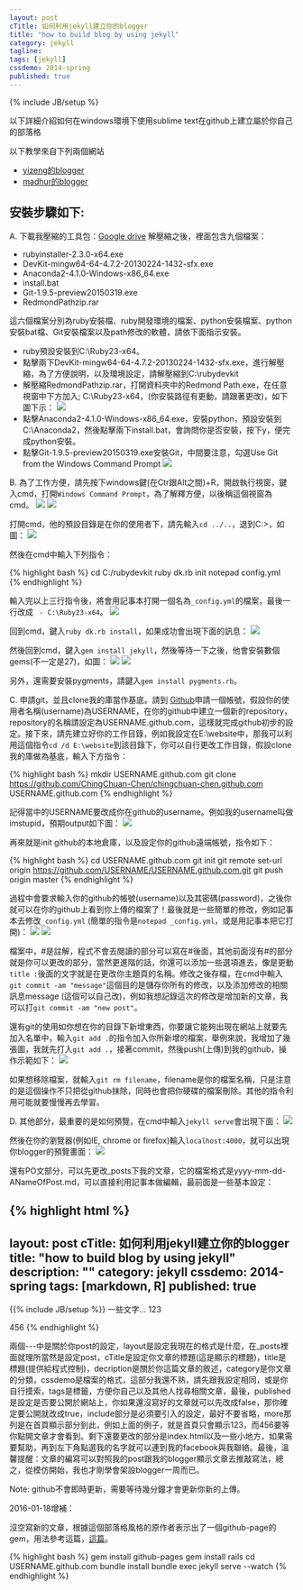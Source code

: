 ```yaml
---
layout: post
cTitle: 如何利用jekyll建立你的blogger
title: "how to build blog by using jekyll"
category: jekyll
tagline:
tags: [jekyll]
cssdemo: 2014-spring
published: true
---
```

{% include JB/setup %}

以下詳細介紹如何在windows環境下使用sublime text在github上建立屬於你自己的部落格

以下教學來自下列兩個網站

* [yizeng的blogger](http://yizeng.me/2013/05/10/setup-jekyll-on-windows/)
* [madhur的blogger](http://www.madhur.co.in/blog/2011/09/01/runningjekyllwindows.html)

<!-- more -->

## 安裝步驟如下:

A. 下載我壓縮的工具包：[Google drive](https://drive.google.com/open?id=0B1UBN4lCLHrVU3JOR0JDQ1J4Zmc)
解壓縮之後，裡面包含九個檔案：

* rubyinstaller-2.3.0-x64.exe
* DevKit-mingw64-64-4.7.2-20130224-1432-sfx.exe
* Anaconda2-4.1.0-Windows-x86_64.exe
* install.bat
* Git-1.9.5-preview20150319.exe
* RedmondPathzip.rar

這六個檔案分別為ruby安裝檔、ruby開發環境的檔案、python安裝檔案、python安裝bat檔、Git安裝檔案以及path修改的軟體，請依下面指示安裝。

* ruby預設安裝到C:\Ruby23-x64。
* 點擊兩下DevKit-mingw64-64-4.7.2-20130224-1432-sfx.exe，進行解壓縮，為了方便說明，以及環境設定，請解壓縮到C:\rubydevkit
* 解壓縮RedmondPathzip.rar，打開資料夾中的Redmond Path.exe，在任意視窗中下方加入; C:\Ruby23-x64，(你安裝路徑有更動，請跟著更改)，如下圖下示：
![](/images/path_setup.png)
* 點擊Anaconda2-4.1.0-Windows-x86_64.exe，安裝python，預設安裝到C:\Anaconda2，然後點擊兩下install.bat，會詢問你是否安裝，按下y，便完成python安裝。
* 點擊Git-1.9.5-preview20150319.exe安裝Git，中間要注意，勾選Use Git from the Windows Command Prompt
![](/images/git_install.PNG)

B. 為了工作方便，請先按下windows鍵(在Ctr跟Alt之間)+R，開啟執行視窗，鍵入cmd，打開`Windows Command Prompt`，為了解釋方便，以後稱這個視窗為cmd。
![](/images/cmd_1.png)
![](/images/cmd_2.png)

打開cmd，他的預設目錄是在你的使用者下，請先輸入`cd ../..`，退到C:\>，如圖：
![](/images/cmd_3.png)

然後在cmd中輸入下列指令：

{% highlight bash %}
cd C:/rubydevkit
ruby dk.rb init
notepad config.yml
{% endhighlight %}

輸入完以上三行指令後，將會用記事本打開一個名為`_config.yml`的檔案，最後一行改成 ` - C:\Ruby23-x64`。
![](/images/dk_rb_edit.png)

回到cmd，鍵入`ruby dk.rb install`，如果成功會出現下面的訊息：
![](/images/dk_rb_edit_2.png)

然後回到cmd，鍵入`gem install jekyll`，然後等待一下之後，他會安裝數個gems(不一定是27)，如圖：
![](/images/ruby_install_jekyll_1.png)
![](/images/ruby_install_jekyll_2.png)

另外，還需要安裝pygments，請鍵入`gem install pygments.rb`。

C. 申請git，並且clone我的庫當作基底。請到 [Github](https://github.com/)申請一個帳號，假設你的使用者名稱(username)為USERNAME，在你的github中建立一個新的repository，repository的名稱請設定為USERNAME.github.com，這樣就完成github初步的設定。接下來，請先建立好你的工作目錄，例如我設定在E:\website中，那我可以利用這個指令`cd /d E:\website`到該目錄下，你可以自行更改工作目錄，假設clone我的庫做為基底，輸入下方指令：

{% highlight bash %}
mkdir USERNAME.github.com
git clone https://github.com/ChingChuan-Chen/chingchuan-chen.github.com USERNAME.github.com
{% endhighlight %}

記得當中的USERNAME要改成你在github的username。例如我的username叫做imstupid，預期output如下圖：
![](/images/cmd_3.png)

再來就是init github的本地倉庫，以及設定你的github遠端帳號，指令如下：

{% highlight bash %}
cd USERNAME.github.com
git init
git remote set-url origin https://github.com/USERNAME/USERNAME.github.com.git
git push origin master
{% endhighlight %}

過程中會要求輸入你的github的帳號(username)以及其密碼(password)，之後你就可以在你的github上看到你上傳的檔案了！最後就是一些簡單的修改，例如記事本去修改`_config.yml` (簡單的指令是`notepad _config.yml`，或是用記事本把它打開)：
![](/images/config.png)
![](/images/config2.png)

檔案中，#是註解，程式不會去閱讀的部分可以寫在#後面，其他前面沒有#的部分就是你可以更改的部分，當然更進階的話，你還可以添加一些選項進去，像是更動`title :`後面的文字就是在更改你主題頁的名稱。修改之後存檔，在cmd中輸入`git commit -am "message"`這個目的是儲存你所有的修改，以及添加修改的相關訊息message (這個可以自己改)，例如我想記錄這次的修改是增加新的文章，我可以打`git commit -am "new post"`。

還有git的使用如你想在你的目錄下新增東西，你要讓它能夠出現在網站上就要先加入名單中，輸入`git add .`的指令加入你所新增的檔案，舉例來說，我增加了幾張圖，我就先打入`git add .`，接著commit，然後push(上傳)到我的github，操作示範如下：
![](/images/cmd_5.png)

如果想移除檔案，就輸入`git rm filename`，filename是你的檔案名稱，只是注意的是這個操作不只把從github抹除，同時也會把你硬碟的檔案刪除。其他的指令利用可能就要慢慢再去學習。

D. 其他部分，最重要的是如何預覽，在cmd中輸入`jekyll serve`會出現下面：
![](/images/cmd_6.png)

然後在你的瀏覽器(例如IE, chrome or firefox)輸入`localhost:4000`，就可以出現你blogger的預覽畫面：
![](/images/browser.png)

還有PO文部分，可以先更改_posts下我的文章，它的檔案格式是yyyy-mm-dd-ANameOfPost.md，可以直接利用記事本做編輯，最前面是一些基本設定：

{% highlight html %}
---
layout: post
cTitle: 如何利用jekyll建立你的blogger
title: "how to build blog by using jekyll"
description: ""
category: jekyll
cssdemo: 2014-spring
tags: [markdown, R]
published: true
---
{{% include JB/setup %}}
一些文字...
123
<!-- more -->
456
{% endhighlight %}

兩個---中是關於你post的設定，layout是設定我現在的格式是什麼，在_posts裡面就理所當然是設定post，cTitle是設定你文章的標題(這是顯示的標題)，title是標題(提供給程式控制)，decription是關於你這篇文章的敘述，category是你文章的分類，cssdemo是檔案的格式，這部分我還不熟，請先跟我設定相同，或是你自行摸索，tags是標籤，方便你自己以及其他人找尋相關文章，最後，published是設定是否要公開於網站上，你如果還沒寫好的文章就可以先改成false，那你確定要公開就改成true，include部分是必須要引入的設定，最好不要省略，more那列是在首頁顯示部分到此，例如上面的例子，就是首頁只會顯示123，而456要等你點開文章才會看到。剩下還要更改的部分是index.html以及一些小地方，如果需要幫助，再到左下角點選我的名字就可以連到我的facebook與我聯絡。最後，溫馨提醒：文章的編寫可以對照我的post跟我的blogger顯示文章去推敲寫法，總之，從模仿開始，我也才剛學會架設blogger一周而已。

Note: github不會即時更新，需要等待幾分鐘才會更新你新的上傳。

2016-01-18增補：

沒空寫新的文章，根據這個部落格風格的原作者表示出了一個github-page的gem，用法參考這篇，[這篇](http://wcc723.github.io/jekyll/2014/09/05/github-page)。

{% highlight bash %}
gem install github-pages
gem install rails
cd USERNAME.github.com
bundle install
bundle exec jekyll serve --watch
{% endhighlight %}
